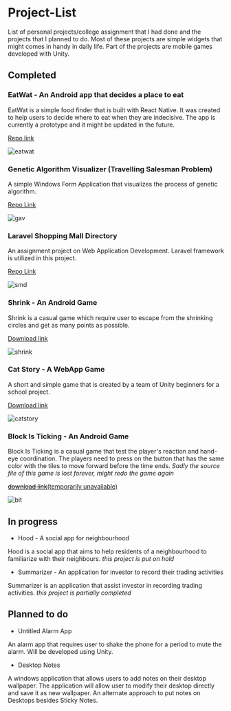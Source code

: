# Project-List
List of personal projects/college assignment that I had done and the projects that I planned to do. Most of these projects are simple widgets that might comes in handy in daily life. Part of the projects are mobile games developed with Unity.

## Completed
### EatWat - An Android app that decides a place to eat

EatWat is a simple food finder that is built with React Native. It was created to help users to decide where to eat when they are indecisive. The app is currently a prototype and it might be updated in the future.

[Repo link](https://github.com/mevCJ/EatWat-React-Native)

![eatwat](https://github.com/mevCJ/Project-List/blob/master/screenshots/eatwat.jpg "eatwat")

### Genetic Algorithm Visualizer (Travelling Salesman Problem)

A simple Windows Form Application that visualizes the process of genetic algorithm.

[Repo Link](https://github.com/mevCJ/Genetic-Algorithm-Visualizer)

![gav](https://github.com/mevCJ/Genetic-Algorithm-Visualizer/blob/master/Graph_t/Ss.png)

### Laravel Shopping Mall Directory

An assignment project on Web Application Development. Laravel framework is utilized in this project. 

[Repo Link](https://github.com/mevCJ/Shopping-Mall-Directory)

![smd](https://raw.githubusercontent.com/mevCJ/Shopping-Mall-Directory/master/screenshot.jpg)

### Shrink - An Android Game

Shrink is a casual game which require user to escape from the shrinking circles and get as many points as possible.

[Download link](https://play.google.com/store/apps/details?id=com.monoman.Shrink)

![shrink](https://github.com/mevCJ/Project-List/blob/master/screenshots/shrink.png "shrink")

### Cat Story - A WebApp Game

A short and simple game that is created by a team of Unity beginners for a school project.

[Download link](https://gamejolt.com/games/catStory/364937)

![catstory](https://github.com/mevCJ/Project-List/blob/master/screenshots/catstory.jpg)

### Block Is Ticking - An Android Game

Block Is Ticking is a casual game that test the player's reaction and hand-eye coordination. The players need to press on the button that has the same color with the tiles to move forward before the time ends. *Sadly the source file of this game is lost forever, might redo the game again*

[~~download link~~(temporarily unavailable)](https://play.google.com/store/apps/details?id=com.monoman.blockIsTicking)

![bit](https://github.com/mevCJ/Project-List/blob/master/screenshots/bit.jpg "screenshot")

## In progress
* Hood - A social app for neighbourhood

Hood is a social app that aims to help residents of a neighbourhood to familiarize with their neighbours. *this project is put on hold*

* Summarizer - An application for investor to record their trading activities

Summarizer is an application that assist investor in recording trading activities. *this project is partially completed*

## Planned to do
* Untitled Alarm App

An alarm app that requires user to shake the phone for a period to mute the alarm. Will be developed using Unity.

* Desktop Notes

A windows application that allows users to add notes on their desktop wallpaper. The application will allow user to modify their desktop directly and save it as new wallpaper. An alternate approach to put notes on Desktops besides Sticky Notes.
